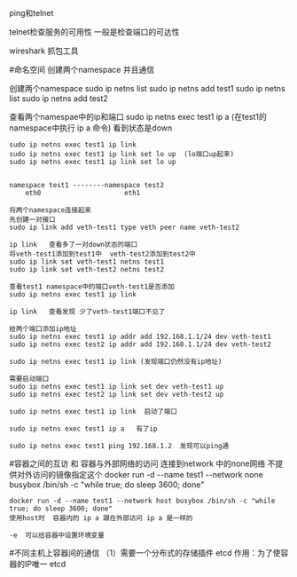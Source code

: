 ping和telnet

telnet检查服务的可用性  一般是检查端口的可达性

wireshark  抓包工具

#命名空间  创建两个namespace 并且通信

创建两个namespace
    sudo ip netns list
    sudo ip netns add test1
    sudo ip netns list
    sudo ip netns add test2

查看两个namespae中的ip和端口
    sudo ip netns exec test1 ip a   (在test1的namespace中执行 ip a 命令)
    看到状态是down
    
    sudo ip netns exec test1 ip link
    sudo ip netns exec test1 ip link set lo up  (lo端口up起来)
    sudo ip netns exec test1 ip link set lo up


    namespace test1 --------namespace test2
        eth0                     eth1 

    将两个namespace连接起来
    先创建一对接口
    sudo ip link add veth-test1 type veth peer name veth-test2
    
    ip link   查看多了一对down状态的端口
    将veth-test1添加到test1中  veth-test2添加到test2中
    sudo ip link set veth-test1 netns test1
    sudo ip link set veth-test2 netns test2
    
    查看test1 namespace中的端口veth-test1是否添加
    sudo ip netns exec test1 ip link
    
    ip link   查看发现 少了veth-test1端口不见了
    
    给两个端口添加ip地址
    sudo ip netns exec test1 ip addr add 192.168.1.1/24 dev veth-test1
    sudo ip netns exec test2 ip addr add 192.168.1.1/24 dev veth-test2
    
    sudo ip netns exec test1 ip link (发现端口仍然没有ip地址)

    需要启动端口
    sudo ip netns exec test1 ip link set dev veth-test1 up
    sudo ip netns exec test2 ip link set dev veth-test2 up
    
    sudo ip netns exec test1 ip link  启动了端口
    
    sudo ip netns exec test1 ip a   有了ip
 
    sudo ip netns exec test1 ping 192.168.1.2  发现可以ping通


#容器之间的互访 和 容器与外部网络的访问
    连接到network 中的none网络  不提供对外访问的镜像指定这个
    docker run -d --name test1 --network none busybox /bin/sh -c "while true; do sleep 3600; done"
    
    docker run -d --name test1 --network host busybox /bin/sh -c "while true; do sleep 3600; done"
    使用host时  容器内的 ip a 跟在外部访问 ip a 是一样的

    -e  可以给容器中设置环境变量


#不同主机上容器间的通信
    （1）需要一个分布式的存储插件 etcd
        作用：为了使容器的IP唯一
        etcd
        
        
     
     













